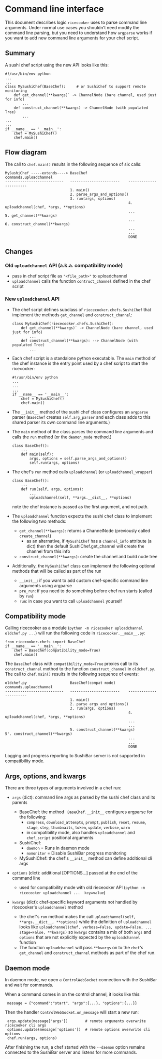 Command line interface
======================

This document describes logic `ricecooker` uses to parse command line arguments.
Under normal use cases you shouldn't need modify the command line parsing, but 
you need to understand how `argparse` works if you want to add new command line
arguments for your chef script.


Summary
-------
A sushi chef script using the new API looks like this:


    #!/usr/bin/env python
    ...
    ...
    class MySushiChef(BaseChef):     # or SushiChef to support remote monitoring
        def get_channel(**kwargs)` -> ChannelNode (bare channel, used just for info)
            ...
        def construct_channel(**kwargs) -> ChannelNode (with populated Tree)
            ...
    ...
    ...
    if __name__ == '__main__':
        chef = MySushiChef()
        chef.main()


Flow diagram
------------
The call to `chef.main()` results in the following sequence of six calls:

    MySushiChef -----extends----> BaseChef                   commands.uploadchannel
    ---------------------------   -----------------------    -----------------------
                                  1. main()
                                  2. parse_args_and_options()
                                  3. run(args, options)
                                                             4. uploadchannel(chef, *args, **options)
                                                             ...
    5. get_channel(**kwargs)
                                                             ...
    6. construct_channel(**kwargs)
                                                             ...
                                                             ...
                                                             DONE


Changes
-------

### Old `uploadchannel` API (a.k.a. compatibility mode)

  - pass in chef script file as `"<file_path>"` to uploadchannel
  - `uploadchannel` calls the function `contruct_channel` defined in the chef script


### New `uploadchannel` API

  - The chef script defines subclass of `riececooker.chefs.SushiChef` that implement
    the methods `get_channel` and `construct_channel`:

        class MySushiChef(riececooker.chefs.SushiChef):
            def get_channel(**kwargs)` -> ChannelNode (bare channel, used just for info)
                ...
            def construct_channel(**kwargs): --> ChannelNode (with populated Tree)
                ...

  - Each chef script is a standalone python executable.
    The `main` method of the chef instance is the entry point used by a chef script
    to start the ricecooker:

        #!/usr/bin/env python
        ...
        ...
        ...
        if __name__ == '__main__':
            chef = MySushiChef()
            chef.main()

  - The `__init__` method of the sushi chef class configures an `argparse` parser
    (`BaseChef` creates `self.arg_parser` and each class adds to this shared parser
     its own command line arguments.)

  - The `main` method of the class parses the command line arguments and calls
    the `run` method (or the `deamon_mode` method.)

        class BaseChef():
            ...
            def main(self):
                args, options = self.parse_args_and_options()
                self.run(args, options)

  -  The chef's `run` method calls `uploadchannel` (or `uploadchannel_wrapper`)

         class BaseChef():
             ...
             def run(self, args, options):
                 ...
                 uploadchannel(self, **args.__dict__, **options)

      note the chef instance is passed as the first argument, and not path.

  - The `uploadchannel` function expects the sushi chef class to implement the
    following two methods:
    - `get_channel(**kwargs)`: returns a ChannelNode  (previously called `create_channel`)
        - as an alternative, if `MySushiChef` has a `channel_info` attribute (a dict)
          then the default SushiChef.get_channel will create the channel from this info
    - `construct_channel(**kwargs)`: create the channel and build node tree

  - Additionally, the `MySushiChef` class can implement the following optional methods
    that will be called as part of the run
     - `__init__`: if you want to add custom chef-specific command line arguments using argparse
     - `pre_run`: if you need to do something before chef run starts (called by `run`)
     - `run`: in case you want to call `uploadchannel` yourself


Compatibility mode
------------------
Calling ricecooker as a module (`python -m ricecooker uploadchannel oldchef.py ...`)
will run the following code in `ricecooker.__main__.py`:

    from ricecooker.chefs import BaseChef
    if __name__ == '__main__':
        chef = BaseChef(compatibility_mode=True)
        chef.main()

The `BaseChef` class with `compatibility_mode=True` proxies call to its `construct_channel`
method to the function `construct_channel` in `oldchef.py`.
The call to `chef.main()` results in the following sequence of events:

    oldchef.py                    BaseChef(compat mode)      commands.uploadchannel
    ---------------------------   -----------------------    -----------------------
                                  1. main()
                                  2. parse_args_and_options()
                                  3. run(args, options)
                                                             4. uploadchannel(chef, *args, **options)
                                                             ...
                                                             ...
                                  5. construct_channel(**kwargs)
    5'. construct_channel(**kwargs)
                                                             ...
                                                             ...
                                                             DONE

Logging and progress reporting to SushiBar server is not supported in compatibility mode.



Args, options, and kwargs
-------------------------
There are three types of arguments involved in a chef run:

  - `args` (dict): command line args as parsed by the sushi chef class and its parents
    - BaseChef: the method ` BaseChef.__init__` configures argparse for the following:
        - `compress`, `download_attempts`, `prompt`, `publish`, `reset`, `resume`,
          `stage`, `step`, `thumbnails`, `token`, `update`, `verbose`, `warn`
        - in compatibility mode, also handles `uploadchannel` and `chef_script` positional arguments
    - SushiChef:
        - `daemon` = Runs in daemon mode
        - `nomonitor` = Disable SushiBar progress monitoring
    - MySushiChef: the chef's `__init__` method can define additional cli args

  - `options` (dict): additional [OPTIONS...] passed at the end of the command line
    - used for compatibility mode with old rieceooker API  (`python -m ricecooker uploadchannel ...  key=value`)

  - `kwargs` (dict): chef-specific keyword arguments not handled by ricecooker's `uploadchannel` method
      - the chef's `run` method makes the call `uploadchannel(self, **args.__dict__, **options)`
        while the definition of `uploadchannel` looks like `uploadchannel(chef, verbose=False, update=False, ... stage=False, **kwargs)`
        so `kwargs` contains a mix of both `args` and `options` that are not
        explicitly expected by the `uploadchannel` function
      - The function `uploadchannel` will pass `**kwargs` on to the `chef`'s
        `get_channel` and `construct_channel` methods as part of the chef run.



Daemon mode
-----------
In daemon mode, we open a `ControlWebSocket` connection with the SushiBar and
wait for commands.

When a command comes in on the control channel, it looks like this:

     message = {"command":"start", "args":{...}, "options":{...}}

Then the handler  `ControlWebSocket.on_message` will start a new run:

     args.update(message['args'])        # remote arguments overwrite ricecooker cli args
     options.update(message['options'])  # remote options overwrite cli options
     chef.run(args, options)

After finishing the run, a chef started with the `--daemon` option remains connected
to the SushiBar server and listens for more commands.




